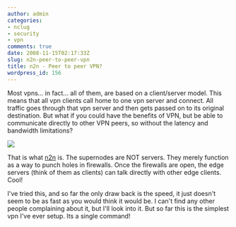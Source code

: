 ```yaml
---
author: admin
categories:
- nclug
- security
- vpn
comments: true
date: 2008-11-15T02:17:33Z
slug: n2n-peer-to-peer-vpn
title: n2n - Peer to peer VPN?
wordpress_id: 156
---
```


Most vpns... in fact... all of them, are based on a client/server model. This means that all vpn clients call home to one vpn server and connect. All traffic goes through that vpn server and then gets passed on to its original destination. But what if you could have the benefits of VPN, but be able to communicate directly to other VPN peers, so without the latency and bandwidth limitations?

[![](/uploads/2.png)](/uploads/2.png)

That is what [n2n](http://www.ntop.org/n2n/) is. The supernodes are NOT servers. They merely function as a way to punch holes in firewalls. Once the firewalls are open, the edge servers (think of them as clients) can talk directly with other edge clients. Cool!

I've tried this, and so far the only draw back is the speed, it just doesn't seem to be as fast as you would think it would be. I can't find any other people complaining about it, but I'll look into it. But so far this is the simplest vpn I've ever setup. Its a single command!
